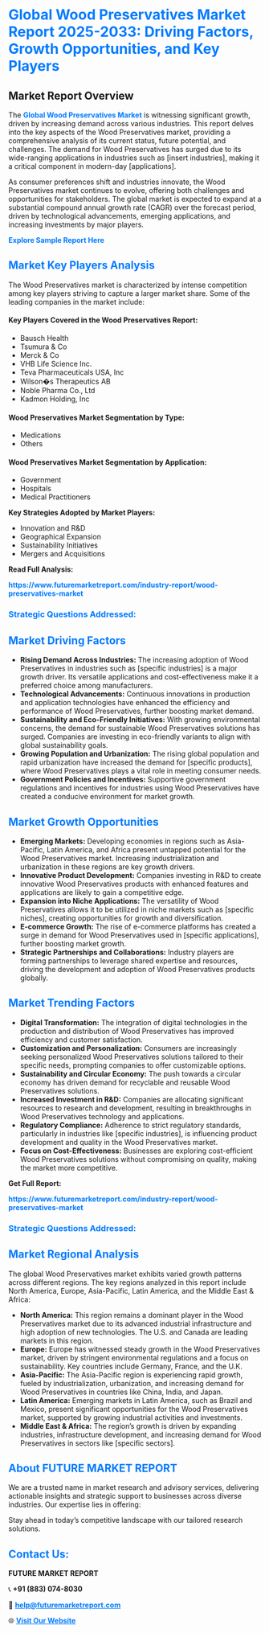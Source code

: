 <h1 style="color: #007BFF;">Global Wood Preservatives Market Report 2025-2033: Driving Factors, Growth Opportunities, and Key Players</h1>

<section id="overview">
<h2>Market Report Overview</h2>
<p>The <a href="https://www.futuremarketreport.com/industry-report/wood-preservatives-market" style="color: #007BFF; text-decoration: none;"><strong>Global Wood Preservatives Market</strong></a> is witnessing significant growth, driven by increasing demand across various industries. This report delves into the key aspects of the Wood Preservatives market, providing a comprehensive analysis of its current status, future potential, and challenges. The demand for Wood Preservatives has surged due to its wide-ranging applications in industries such as [insert industries], making it a critical component in modern-day [applications].</p>
<p>As consumer preferences shift and industries innovate, the Wood Preservatives market continues to evolve, offering both challenges and opportunities for stakeholders. The global market is expected to expand at a substantial compound annual growth rate (CAGR) over the forecast period, driven by technological advancements, emerging applications, and increasing investments by major players.</p>
</section>

<section id="overview">
<p><a href="https://www.futuremarketreport.com/request-sample/reportId=37568" style="color: #007BFF; text-decoration: none;"><strong>Explore Sample Report Here</strong></a></p>
</section>

<section id="key-players">
<h2 style="color: #007BFF;">Market Key Players Analysis</h2>
<p>The Wood Preservatives market is characterized by intense competition among key players striving to capture a larger market share. Some of the leading companies in the market include:</p>
<h4>Key Players Covered in the Wood Preservatives Report:</h4>
<ul><li>Bausch Health</li><li>Tsumura &amp; Co</li><li>Merck &amp; Co</li><li>VHB Life Science Inc.</li><li>Teva Pharmaceuticals USA, Inc</li><li>Wilson�s Therapeutics AB</li><li>Noble Pharma Co., Ltd</li><li>Kadmon Holding, Inc</li></ul>
<h4>Wood Preservatives Market Segmentation by Type:</h4>
<ul><li>Medications</li><li>Others</li></ul>

<h4>Wood Preservatives Market Segmentation by Application:</h4>
<ul><li>Government</li><li>Hospitals</li><li>Medical Practitioners</li></ul>
<p><strong>Key Strategies Adopted by Market Players:</strong></p>
<ul>
<li>Innovation and R&D</li>
<li>Geographical Expansion</li>
<li>Sustainability Initiatives</li>
<li>Mergers and Acquisitions</li>
</ul>
</section>

<section>
<p><strong>Read Full Analysis: </strong></p><a href="https://www.futuremarketreport.com/industry-report/wood-preservatives-market" style="color: #007BFF; text-decoration: none;"><strong>https://www.futuremarketreport.com/industry-report/wood-preservatives-market</strong></a>
<h3 style="color: #007BFF;">Strategic Questions Addressed:</h3>
</section>

<section id="driving-factors">
<h2 style="color: #007BFF;">Market Driving Factors</h2>
<ul>
<li><strong>Rising Demand Across Industries:</strong> The increasing adoption of Wood Preservatives in industries such as [specific industries] is a major growth driver. Its versatile applications and cost-effectiveness make it a preferred choice among manufacturers.</li>
<li><strong>Technological Advancements:</strong> Continuous innovations in production and application technologies have enhanced the efficiency and performance of Wood Preservatives, further boosting market demand.</li>
<li><strong>Sustainability and Eco-Friendly Initiatives:</strong> With growing environmental concerns, the demand for sustainable Wood Preservatives solutions has surged. Companies are investing in eco-friendly variants to align with global sustainability goals.</li>
<li><strong>Growing Population and Urbanization:</strong> The rising global population and rapid urbanization have increased the demand for [specific products], where Wood Preservatives plays a vital role in meeting consumer needs.</li>
<li><strong>Government Policies and Incentives:</strong> Supportive government regulations and incentives for industries using Wood Preservatives have created a conducive environment for market growth.</li>
</ul>
</section>

<section id="growth-opportunities">
<h2 style="color: #007BFF;">Market Growth Opportunities</h2>
<ul>
<li><strong>Emerging Markets:</strong> Developing economies in regions such as Asia-Pacific, Latin America, and Africa present untapped potential for the Wood Preservatives market. Increasing industrialization and urbanization in these regions are key growth drivers.</li>
<li><strong>Innovative Product Development:</strong> Companies investing in R&D to create innovative Wood Preservatives products with enhanced features and applications are likely to gain a competitive edge.</li>
<li><strong>Expansion into Niche Applications:</strong> The versatility of Wood Preservatives allows it to be utilized in niche markets such as [specific niches], creating opportunities for growth and diversification.</li>
<li><strong>E-commerce Growth:</strong> The rise of e-commerce platforms has created a surge in demand for Wood Preservatives used in [specific applications], further boosting market growth.</li>
<li><strong>Strategic Partnerships and Collaborations:</strong> Industry players are forming partnerships to leverage shared expertise and resources, driving the development and adoption of Wood Preservatives products globally.</li>
</ul>
</section>

<section id="trending-factors">
<h2 style="color: #007BFF;">Market Trending Factors</h2>
<ul>
<li><strong>Digital Transformation:</strong> The integration of digital technologies in the production and distribution of Wood Preservatives has improved efficiency and customer satisfaction.</li>
<li><strong>Customization and Personalization:</strong> Consumers are increasingly seeking personalized Wood Preservatives solutions tailored to their specific needs, prompting companies to offer customizable options.</li>
<li><strong>Sustainability and Circular Economy:</strong> The push towards a circular economy has driven demand for recyclable and reusable Wood Preservatives solutions.</li>
<li><strong>Increased Investment in R&D:</strong> Companies are allocating significant resources to research and development, resulting in breakthroughs in Wood Preservatives technology and applications.</li>
<li><strong>Regulatory Compliance:</strong> Adherence to strict regulatory standards, particularly in industries like [specific industries], is influencing product development and quality in the Wood Preservatives market.</li>
<li><strong>Focus on Cost-Effectiveness:</strong> Businesses are exploring cost-efficient Wood Preservatives solutions without compromising on quality, making the market more competitive.</li>
</ul>
</section>

<section>
<p><strong>Get Full Report: </strong></p><a href="https://www.futuremarketreport.com/industry-report/wood-preservatives-market" style="color: #007BFF; text-decoration: none;"><strong>https://www.futuremarketreport.com/industry-report/wood-preservatives-market</strong></a>
<h3 style="color: #007BFF;">Strategic Questions Addressed:</h3>
</section>


<section id="regional-analysis">
<h2 style="color: #007BFF;">Market Regional Analysis</h2>
<p>The global Wood Preservatives market exhibits varied growth patterns across different regions. The key regions analyzed in this report include North America, Europe, Asia-Pacific, Latin America, and the Middle East & Africa:</p>
<ul>
<li><strong>North America:</strong> This region remains a dominant player in the Wood Preservatives market due to its advanced industrial infrastructure and high adoption of new technologies. The U.S. and Canada are leading markets in this region.</li>
<li><strong>Europe:</strong> Europe has witnessed steady growth in the Wood Preservatives market, driven by stringent environmental regulations and a focus on sustainability. Key countries include Germany, France, and the U.K.</li>
<li><strong>Asia-Pacific:</strong> The Asia-Pacific region is experiencing rapid growth, fueled by industrialization, urbanization, and increasing demand for Wood Preservatives in countries like China, India, and Japan.</li>
<li><strong>Latin America:</strong> Emerging markets in Latin America, such as Brazil and Mexico, present significant opportunities for the Wood Preservatives market, supported by growing industrial activities and investments.</li>
<li><strong>Middle East & Africa:</strong> The region’s growth is driven by expanding industries, infrastructure development, and increasing demand for Wood Preservatives in sectors like [specific sectors].</li>
</ul>
</section>

<footer>
<h2 style="color: #007BFF;">About FUTURE MARKET REPORT</h2>
<p>We are a trusted name in market research and advisory services, delivering actionable insights and strategic support to businesses across diverse industries. Our expertise lies in offering:</p>

<p>Stay ahead in today’s competitive landscape with our tailored research solutions.</p>

<h2 style="color: #007BFF;">Contact Us:</h2>
<p><strong>FUTURE MARKET REPORT</strong></p>
<p>📞 <strong>+91 (883) 074-8030</strong></p>
<p>📧 <strong><a href="mailto:help@futuremarketreport.com" style="color: #007BFF;">help@futuremarketreport.com</a></strong></p>
<p>🌐 <strong><a href="https://www.futuremarketreport.com/" style="color: #007BFF;">Visit Our Website</a></strong></p>
</footer>